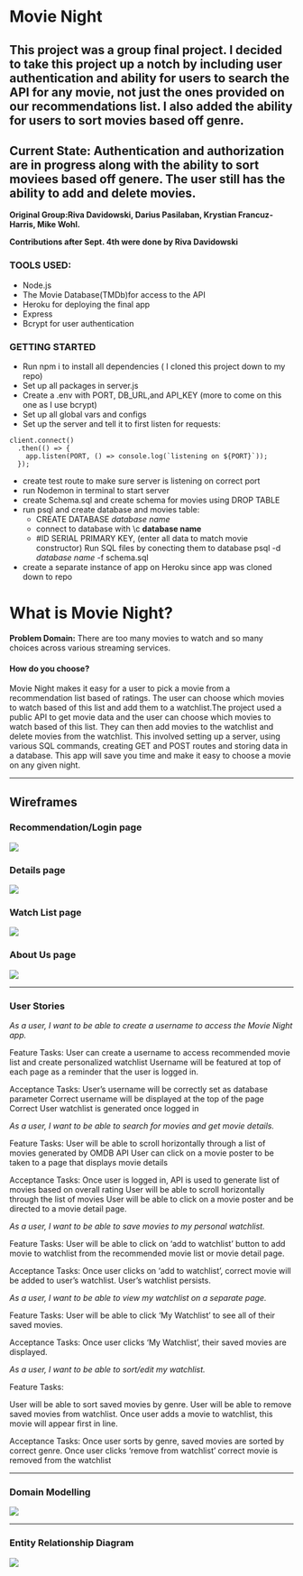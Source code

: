 # Movie Night
## This project was a group final project. I decided to take this project up a notch by including user authentication and ability for users to search the API for any movie, not just the ones provided on our recommendations list. I also added the ability for users to sort movies based off genre. 

## Current State: Authentication and authorization are in progress along with the ability to sort moviees based off genere. The user still has the ability to add and delete movies. 

**Original Group:Riva Davidowski, Darius Pasilaban, Krystian Francuz-Harris, Mike Wohl.**

**Contributions after Sept. 4th were done by Riva Davidowski**

### TOOLS USED:
* Node.js
* The Movie Database(TMDb)for access to the API
* Heroku for deploying the final app
* Express
* Bcrypt for user authentication

### GETTING STARTED
* Run npm i to install all dependencies ( I cloned this project down to my repo)
* Set up all packages in server.js
* Create a .env with PORT, DB_URL,and API_KEY (more to come on this one as I use bcrypt)
* Set up all global vars and configs
* Set up the server and tell it to first listen for requests:
```
client.connect()
  .then(() => {
    app.listen(PORT, () => console.log(`listening on ${PORT}`));
  });
  ```
* create test route to make sure server is listening on correct port
* run Nodemon in terminal to start server
* create Schema.sql and create schema for movies using DROP TABLE
* run psql and create database and movies table:
  * CREATE DATABASE _database name_
  * connect to database with \c __database name__
  * #ID SERIAL PRIMARY KEY,
    (enter all data to match movie constructor)
  Run SQL files by conecting them to database psql -d _database name_ -f schema.sql
* create a separate instance of app on Heroku since app was cloned down to repo

# What is Movie Night?

**Problem Domain:** There are too many movies to watch and so many choices across various streaming services. 
#### How do you choose? 

Movie Night makes it easy for a user to pick a movie from a recommendation list based of ratings. The user can choose which movies to watch based of this list and add them to a watchlist.The project used a public API to get movie data and the user can choose which movies to watch based of this list. They can then add movies to the watchlist and delete movies from the watchlist. This involved setting up a server, using various SQL commands, creating GET and POST routes and storing data in a database. This app will save you time and make it easy to choose a movie on any given night.

---

## Wireframes

### Recommendation/Login page

<img src=images/WF1.png>


### Details page

<img src=images/WF2.png>


### Watch List page

<img src=images/WF3.png>


### About Us page

<img src=images/WF4.png>

---

### User Stories

*As a user, I want to be able to create a username to access the Movie Night app.*

Feature Tasks:
User can create a username to access recommended movie list and create personalized watchlist
Username will be featured at top of each page as a reminder that the user is logged in.

Acceptance Tasks:
User’s username will be correctly set as database parameter
Correct username will be displayed at the top of the page
Correct User watchlist is generated once logged in



*As a user, I want to be able to search for movies and get movie details.*

Feature Tasks:
User will be able to scroll horizontally through a list of movies generated by OMDB API
User can click on a movie poster to be taken to a page that displays movie details

Acceptance Tasks:
Once user is logged in, API is used to generate list of movies based on overall rating
User will be able to scroll horizontally through the list of movies
User will be able to click on a movie poster and be directed to a movie detail page. 



*As a user, I want to be able to save movies to my personal watchlist.*

Feature Tasks:
User will be able to click on ‘add to watchlist’ button to add movie to watchlist from the recommended movie list or movie detail page. 

Acceptance Tasks:
Once user clicks on ‘add to watchlist’, correct movie will be added to user’s watchlist.
User’s watchlist persists. 



*As a user, I want to be able to view my watchlist on a separate page.*

Feature Tasks:
User will be able to click ‘My Watchlist’ to see all of their saved movies.

Acceptance Tasks:
Once user clicks ‘My Watchlist’, their saved movies are displayed. 



*As a user, I want to be able to sort/edit my watchlist.*

Feature Tasks:

User will be able to sort saved movies by genre.
User will be able to remove saved movies from watchlist.
Once user adds a movie to watchlist, this movie will appear first in line.

Acceptance Tasks:
Once user sorts by genre, saved movies are sorted by correct genre.
Once user clicks ‘remove from watchlist’ correct movie is removed from the watchlist



---

### Domain Modelling

<img src="images/Domain Modelling.png">

---

### Entity Relationship Diagram 

<img src="images/Entity Relationship Diagram.png">
